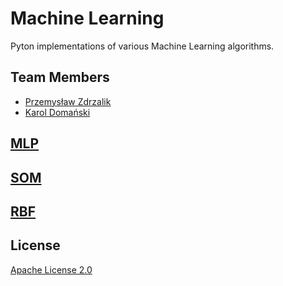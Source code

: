 # Machine Learning

Pyton implementations of various Machine Learning algorithms.

## Team Members
* [Przemysław Zdrzalik](https://github.com/ZdrzalikPrzemyslaw)
* [Karol Domański](https://github.com/k-domanski)

## [MLP](https://github.com/ZdrzalikPrzemyslaw/Machine-Learning/tree/master/MultilayerPerceptron)

## [SOM](https://github.com/ZdrzalikPrzemyslaw/Machine-Learning/tree/master/SelfOrganizingMap)

## [RBF](https://github.com/ZdrzalikPrzemyslaw/Machine-Learning/tree/master/RadialBasisFunctionNetwork)

## License
[Apache License 2.0](https://choosealicense.com/licenses/apache-2.0/)